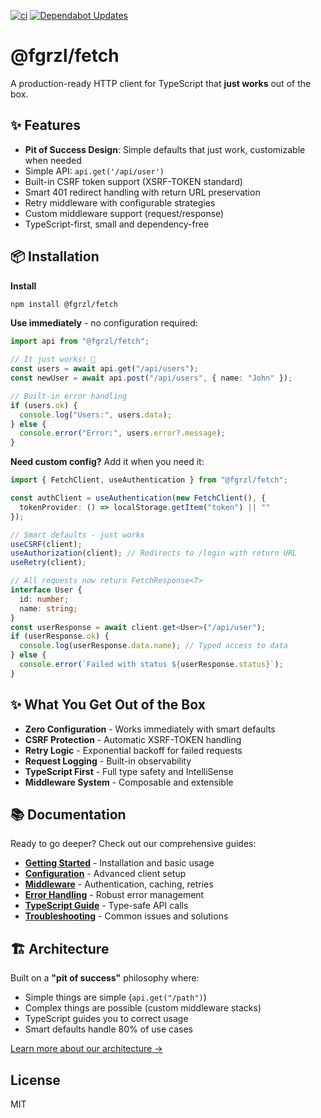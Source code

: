 [![ci](https://github.com/fgrzl/fetch/actions/workflows/ci.yml/badge.svg)](https://github.com/fgrzl/fetch/actions/workflows/ci.yml)
[![Dependabot Updates](https://github.com/fgrzl/fetch/actions/workflows/dependabot/dependabot-updates/badge.svg)](https://github.com/fgrzl/fetch/actions/workflows/dependabot/dependabot-updates)

# @fgrzl/fetch

A production-ready HTTP client for TypeScript that **just works** out of the box.

## ✨ Features

- **Pit of Success Design**: Simple defaults that just work, customizable when needed
- Simple API: `api.get('/api/user')`
- Built-in CSRF token support (XSRF-TOKEN standard)
- Smart 401 redirect handling with return URL preservation
- Retry middleware with configurable strategies
- Custom middleware support (request/response)
- TypeScript-first, small and dependency-free

## 📦 Installation

**Install**
```bash
npm install @fgrzl/fetch
```

**Use immediately** - no configuration required:
```ts
import api from "@fgrzl/fetch";

// It just works! 🎉
const users = await api.get("/api/users");
const newUser = await api.post("/api/users", { name: "John" });

// Built-in error handling
if (users.ok) {
  console.log("Users:", users.data);
} else {
  console.error("Error:", users.error?.message);
}
```

**Need custom config?** Add it when you need it:
```ts
import { FetchClient, useAuthentication } from "@fgrzl/fetch";

const authClient = useAuthentication(new FetchClient(), {
  tokenProvider: () => localStorage.getItem("token") || ""
});

// Smart defaults - just works
useCSRF(client);
useAuthorization(client); // Redirects to /login with return URL
useRetry(client);

// All requests now return FetchResponse<T>
interface User {
  id: number;
  name: string;
}
const userResponse = await client.get<User>("/api/user");
if (userResponse.ok) {
  console.log(userResponse.data.name); // Typed access to data
} else {
  console.error(`Failed with status ${userResponse.status}`);
}
```

## ✨ What You Get Out of the Box

- **Zero Configuration** - Works immediately with smart defaults
- **CSRF Protection** - Automatic XSRF-TOKEN handling
- **Retry Logic** - Exponential backoff for failed requests  
- **Request Logging** - Built-in observability
- **TypeScript First** - Full type safety and IntelliSense
- **Middleware System** - Composable and extensible

## 📚 Documentation

Ready to go deeper? Check out our comprehensive guides:

- **[Getting Started](docs/getting-started.md)** - Installation and basic usage
- **[Configuration](docs/configuration.md)** - Advanced client setup
- **[Middleware](docs/middleware.md)** - Authentication, caching, retries
- **[Error Handling](docs/error-handling.md)** - Robust error management
- **[TypeScript Guide](docs/typescript.md)** - Type-safe API calls
- **[Troubleshooting](docs/troubleshooting.md)** - Common issues and solutions

## 🏗️ Architecture

Built on a **"pit of success"** philosophy where:
- Simple things are simple (`api.get("/path")`)
- Complex things are possible (custom middleware stacks)
- TypeScript guides you to correct usage
- Smart defaults handle 80% of use cases

[Learn more about our architecture →](docs/architecture.md)

## License

MIT
